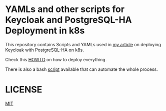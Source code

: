 # YAMLs and other scripts for Keycloak and PostgreSQL-HA Deployment in k8s

This repository contains Scripts and YAMLs used in [my article](https://blog.brakmic.com/keycloak-with-postgresql-ha-on-kubernetes/) on deploying Keycloak with PostgreSQL-HA on k8s.

Check this [HOWTO](./howtos/HOWTO.md) on how to deploy everything.

There is also a bash [script](./scripts/run_kc_system.sh) available that can automate the whole process.

# LICENSE
[MIT](./LICENSE)

